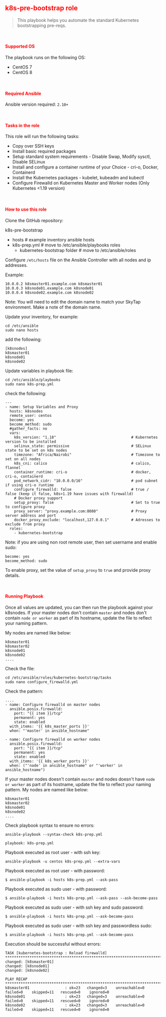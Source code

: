 ## <font color='red'>k8s-pre-bootstrap role</font>

> This playbook helps you automate the standard Kubernetes bootstrapping pre-reqs.

</br>

#### <font color='red'>Supported OS</font>
The playbook runs on the following OS: 
- CentOS 7
- CentOS 8

</br>

#### <font color='red'>Required Ansible</font>
Ansible version required: `2.10+`

</br>

#### <font color='red'>Tasks in the role</font>
This role will run the following tasks:
- Copy over SSH keys
- Install basic required packages
- Setup standard system requirements - Disable Swap, Modify sysctl, Disable SELinux
- Install and configure a container runtime of your Choice - cri-o, Docker, Containerd
- Install the Kubernetes packages - kubelet, kubeadm and kubectl
- Configure Firewalld on Kubernetes Master and Worker nodes (Only Kubernetes <1.19 version)

</br>

#### <font color='red'>How to use this role</font>
Clone the GitHub repository:

k8s-pre-bootstrap
  - hosts         # example inventory ansible hosts
  - k8s-prep.yml  # move to /etc/ansible/playbooks
  roles
    - kubernetes-bootstrap folder # move to /etc/ansible/roles

Configure `/etc/hosts` file on the Ansible Controller with all nodes and ip addresses. 

Example:
```
10.0.0.2 k8smaster01.example.com k8smaster01
10.0.0.3 k8snode01.example.com k8snode01
10.0.0.4 k8snode02.example.com k8snode02
```
Note: 
You will need to edit the domain name to match your SkyTap environment. Make a note of the domain name. 

Update your inventory, for example:
```
cd /etc/ansible
sudo nano hosts
```
add the following:
```
[k8snodes]
k8smaster01
k8snode01
k8snode02
```

Update variables in playbook file:
```
cd /etc/ansible/playbooks
sudo nano k8s-prep.yml
```
check the following:
```
---
- name: Setup Variables and Proxy
  hosts: k8snodes
  remote_user: centos
  become: yes
  become_method: sudo
  #gather_facts: no
  vars:
    k8s_version: "1.18"                                  # Kubernetes version to be installed
    selinux_state: permissive                            # SELinux state to be set on k8s nodes
    timezone: "Africa/Nairobi"                           # Timezone to set on all nodes
    k8s_cni: calico                                      # calico, flannel
    container_runtime: cri-o                             # docker, cri-o, containerd
    pod_network_cidr: "10.0.0.0/16"                      # pod subnet if using cri-o runtime
    configure_firewalld: false                           # true / false (keep it false, k8s>1.19 have issues with firewalld)
    # Docker proxy support
    setup_proxy: false                                   # Set to true to configure proxy
    proxy_server: "proxy.example.com:8080"               # Proxy server address and port
    docker_proxy_exclude: "localhost,127.0.0.1"          # Adresses to exclude from proxy
  roles:
    - kubernetes-bootstrap
```
Note: 
if you are using non root remote user, then set username and enable sudo:

```
become: yes
become_method: sudo
```
To enable proxy, set the value of `setup_proxy` to `true` and provide proxy details.

</br>

#### <font color='red'>Running Playbook</font>
Once all values are updated, you can then run the playbook against your k8snodes.
If your master nodes don't contain `master` and nodes don't contain `node or worker` as part of its hostname, update the file to reflect your naming pattern. 

My nodes are named like below:
```
k8smaster01
k8smaster02
k8snode01
k8snode02
....
```
Check the file:
```
cd /etc/ansible/roles/kubernetes-bootstrap/tasks
sudo nano configure_firewalld.yml
```
Check the pattern:
```
....
- name: Configure firewalld on master nodes
  ansible.posix.firewalld:
    port: "{{ item }}/tcp"
    permanent: yes
    state: enabled
  with_items: '{{ k8s_master_ports }}'
  when: "'master' in ansible_hostname"

- name: Configure firewalld on worker nodes
  ansible.posix.firewalld:
    port: "{{ item }}/tcp"
    permanent: yes
    state: enabled
  with_items: '{{ k8s_worker_ports }}'
  when: ("'node' in ansible_hostname" or "'worker' in ansible_hostname")

```

If your master nodes doesn't contain `master` and nodes doesn't have `node or worker` as part of its hostname, update the file to reflect your naming pattern. My nodes are named like below:

```
k8smaster01
k8smaster02
k8snode01
k8snode02
....
```

Check playbook syntax to ensure no errors:
```
ansible-playbook --syntax-check k8s-prep.yml 

playbook: k8s-prep.yml
```

Playbook executed as root user - with ssh key:
```
ansible-playbook -u centos k8s-prep.yml --extra-vars
```

Playbook executed as root user - with password:

```
$ ansible-playbook -i hosts k8s-prep.yml --ask-pass
```

Playbook executed as sudo user - with password:

```
$ ansible-playbook -i hosts k8s-prep.yml --ask-pass --ask-become-pass
```

Playbook executed as sudo user - with ssh key and sudo password:

```
$ ansible-playbook -i hosts k8s-prep.yml --ask-become-pass
```

Playbook executed as sudo user - with ssh key and passwordless sudo:

```
$ ansible-playbook -i hosts k8s-prep.yml --ask-become-pass
```

Execution should be successful without errors:

```
TASK [kubernetes-bootstrap : Reload firewalld] *********************************************************************************************************
changed: [k8smaster01]
changed: [k8snode01]
changed: [k8snode02]

PLAY RECAP *********************************************************************************************************************************************
k8smaster01                : ok=23   changed=3    unreachable=0    failed=0    skipped=11   rescued=0    ignored=0
k8snode01                  : ok=23   changed=3    unreachable=0    failed=0    skipped=11   rescued=0    ignored=0
k8snode02                  : ok=23   changed=3    unreachable=0    failed=0    skipped=11   rescued=0    ignored=0
```
